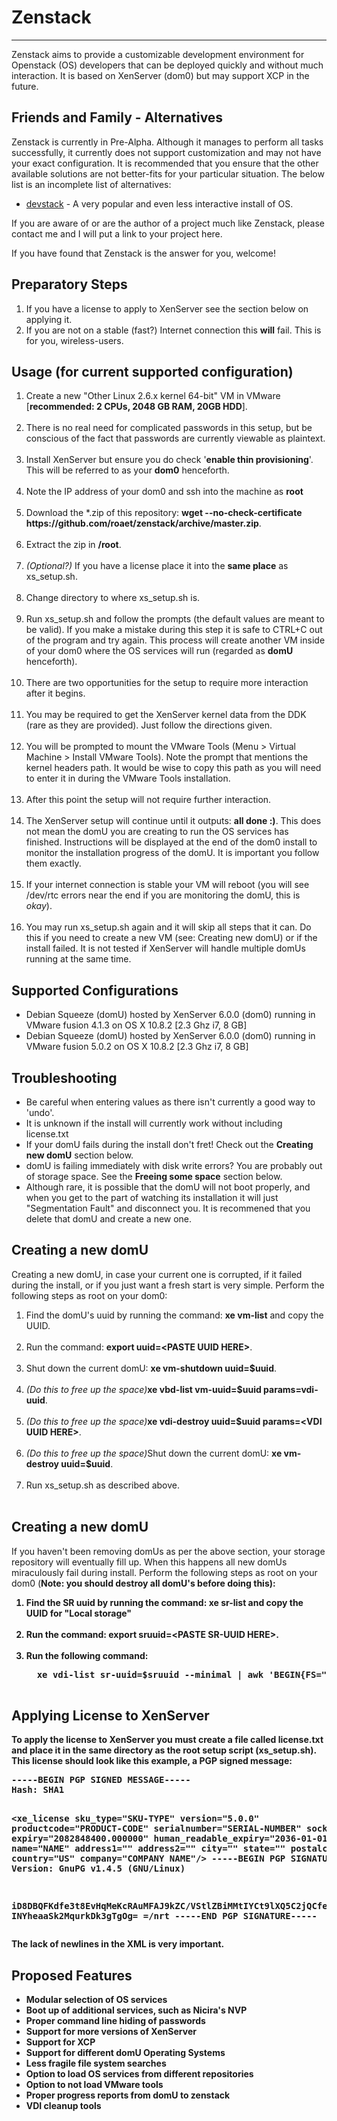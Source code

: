 <h1>Zenstack</h1>
<hr/>
Zenstack aims to provide a customizable development environment for Openstack (OS) developers that can be deployed quickly and without much interaction. It is based on XenServer (dom0) but may support XCP in the future.

<h2>Friends and Family - Alternatives</h2>
Zenstack is currently in Pre-Alpha. Although it manages to perform all tasks successfully, it currently does not support customization and may not have your exact configuration. It is recommended that you ensure that the other available solutions are not better-fits for your particular situation. The below list is an incomplete list of alternatives:
<ul>
  <li><a href="http://devstack.org">devstack</a> - A very popular and even less interactive install of OS.</li>
</ul>
If you are aware of or are the author of a project much like Zenstack, please contact me and I will put a link to your project here.

If you have found that Zenstack is the answer for you, welcome!

<h2>Preparatory Steps</h2>
<ol>
  <li>If you have a license to apply to XenServer see the section below on applying it.</li>
  <li>If you are not on a stable (fast?) Internet connection this <b>will</b> fail. This is for you, wireless-users.</li>
</ol>

<h2>Usage (for current supported configuration)</h2>
<ol>
  <li>Create a new "Other Linux 2.6.x kernel 64-bit" VM in VMware [<b>recommended: 2 CPUs, 2048 GB RAM, 20GB HDD</b>].<br/><br/></li>
  <li>There is no real need for complicated passwords in this setup, but be conscious of the fact that passwords are currently viewable as plaintext.<br/><br/></li>
  <li>Install XenServer but ensure you do check '<b>enable thin provisioning</b>'. This will be referred to as your <b>dom0</b> henceforth.<br/><br/></li>
  <li>Note the IP address of your dom0 and ssh into the machine as <b>root</b><br/><br/></li>
  <li>Download the *.zip of this repository:
  <b>wget --no-check-certificate https://github.com/roaet/zenstack/archive/master.zip</b>.<br/><br/></li>
  <li>Extract the zip in <b>/root</b>.<br/><br/></li>
  <li><i>(Optional?)</i> If you have a license place it into the <b>same place</b> as xs_setup.sh.<br/><br/></li>
  <li>Change directory to where xs_setup.sh is.<br/><br/></li>
  <li>Run xs_setup.sh and follow the prompts (the default values are meant to be valid). If you make a mistake during this step it is safe to CTRL+C out of the program and try again. This process will create another VM inside of your dom0 where the OS services will run (regarded as <b>domU</b> henceforth).<br/><br/></li>
  <li>There are two opportunities for the setup to require more interaction after it begins.<br/><br/></li>
  <li>You may be required to get the XenServer kernel data from the DDK (rare as they are provided). Just follow the directions given.<br/><br/></li>
  <li>You will be prompted to mount the VMware Tools (Menu > Virtual Machine > Install VMware Tools). Note the prompt that mentions the kernel headers path. It would be wise to copy this path as you will need to enter it in during the VMware Tools installation.<br/><br/></li>
  <li>After this point the setup will not require further interaction.<br/><br/></li>
  <li>The XenServer setup will continue until it outputs: <b>all done :)</b>. This does not mean the domU you are creating to run the OS services has finished. Instructions will be displayed at the end of the dom0 install to monitor the installation progress of the domU. It is important you follow them exactly.<br/><br/></li>
  <li>If your internet connection is stable your VM will reboot (you will see /dev/rtc errors near the end if you are monitoring the domU, this is <i>okay</i>).<br/><br/></li>
  <li>You may run xs_setup.sh again and it will skip all steps that it can. Do this if you need to create a new VM (see: Creating new domU) or if the install failed. It is not tested if XenServer will handle multiple domUs running at the same time.
</ol>

<h2>Supported Configurations</h2>
<ul>
  <li>Debian Squeeze (domU) hosted by XenServer 6.0.0 (dom0) running in VMware fusion 4.1.3 on OS X 10.8.2 [2.3 Ghz i7, 8 GB]</li>
  <li>Debian Squeeze (domU) hosted by XenServer 6.0.0 (dom0) running in VMware fusion 5.0.2 on OS X 10.8.2 [2.3 Ghz i7, 8 GB]</li>
</ul>

<h2>Troubleshooting</h2>
<ul>
  <li>Be careful when entering values as there isn't currently a good way to 'undo'.</li>
  <li>It is unknown if the install will currently work without including license.txt</li>
  <li>If your domU fails during the install don't fret! Check out the <b>Creating new domU</b> section below.</li>
  <li>domU is failing immediately with disk write errors? You are probably out of storage space. See the <b>Freeing some space</b> section below.</li>
  <li>Although rare, it is possible that the domU will not boot properly, and when you get to the part of watching its installation it will just "Segmentation Fault" and disconnect you. It is recommened that you delete that domU and create a new one.
</ul>
<h2>Creating a new domU</h2>
Creating a new domU, in case your current one is corrupted, if it failed during the install, or if you just want a fresh start is very simple. Perform the following steps as root on your dom0:
<ol>
  <li>Find the domU's uuid by running the command: <b>xe vm-list</b> and copy the UUID.<br/><br/></li>
  <li>Run the command: <b>export uuid=&lt;PASTE UUID HERE&gt;</b>.<br/><br/></li>
  <li>Shut down the current domU: <b>xe vm-shutdown uuid=$uuid</b>.<br/><br/></li>
  <li><i>(Do this to free up the space)</i><b>xe vbd-list vm-uuid=$uuid params=vdi-uuid</b>.<br/><br/></li>
  <li><i>(Do this to free up the space)</i><b>xe vdi-destroy uuid=$uuid params=&lt;VDI UUID HERE&gt;</b>.<br/><br/></li>
  <li><i>(Do this to free up the space)</i>Shut down the current domU: <b>xe vm-destroy uuid=$uuid</b>.<br/><br/></li>
  <li>Run xs_setup.sh as described above.<br/><br/></li>
</ol>

<h2>Creating a new domU</h2>
If you haven't been removing domUs as per the above section, your storage repository will eventually fill up. When this happens all new domUs miraculously fail during install. Perform the following steps as root on your dom0 (<b>Note: you should destroy all domU's before doing this):
<ol>
  <li>Find the SR uuid by running the command: <b>xe sr-list</b> and copy the UUID for "Local storage"<br/><br/></li>
  <li>Run the command: <b>export sruuid=&lt;PASTE SR-UUID HERE&gt;</b>.<br/><br/></li>
  <li>Run the following command:
  <pre>
  xe vdi-list sr-uuid=$sruuid --minimal | awk 'BEGIN{FS=&quot;,&quot;}{for (i=1; i&lt;=NF; i++) system(&quot;xe vdi-destroy uuid=&quot;$i);}'
  </pre>
  </li>
</ol>

<h2>Applying License to XenServer</h2>
To apply the license to XenServer you must create a file called license.txt and place it in the same directory as the root setup script (xs_setup.sh). This license should look like this example, a PGP signed message:
<pre>
-----BEGIN PGP SIGNED MESSAGE-----
Hash: SHA1

&lt;xe_license sku_type=&quot;SKU-TYPE&quot; version=&quot;5.0.0&quot; productcode=&quot;PRODUCT-CODE&quot; serialnumber=&quot;SERIAL-NUMBER&quot; sockets=&quot;32&quot; expiry=&quot;2082848400.000000&quot; human_readable_expiry=&quot;2036-01-01&quot; name=&quot;NAME&quot; address1=&quot;&quot; address2=&quot;&quot; city=&quot;&quot; state=&quot;&quot; postalcode=&quot;&quot; country=&quot;US&quot; company=&quot;COMPANY NAME&quot;/&gt;
-----BEGIN PGP SIGNATURE-----
Version: GnuPG v1.4.5 (GNU/Linux)

iD8DBQFKdfe3t8EvHqMeKcRAuMFAJ9kZC/VStlZBiMMtIYCt9lXQ5C2jQCfemEq
INYheaaSk2MqurkDk3gTgOg=
=/nrt
-----END PGP SIGNATURE-----
</pre>
The lack of newlines in the XML <b>is</b> very important.

<h2>Proposed Features</h2>
<ul>
  <li>Modular selection of OS services</li>
  <li>Boot up of additional services, such as Nicira's NVP</li>
  <li>Proper command line hiding of passwords</li>
  <li>Support for more versions of XenServer</li>
  <li>Support for XCP</li>
  <li>Support for different domU Operating Systems</li>
  <li>Less fragile file system searches</li>
  <li>Option to load OS services from different repositories</li>
  <li>Option to not load VMware tools</li>
  <li>Proper progress reports from domU to zenstack</li>
  <li>VDI cleanup tools</li>
</ul>
